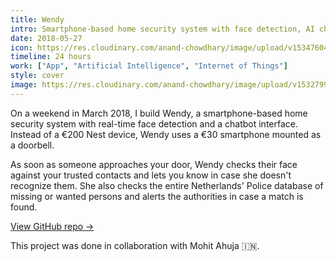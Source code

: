 ```yaml
---
title: Wendy
intro: Smartphone-based home security system with face detection, AI chatbot, and real-time notifications
date: 2018-05-27
icon: https://res.cloudinary.com/anand-chowdhary/image/upload/v1534760432/projects/wendy/icon.png
timeline: 24 hours
work: ["App", "Artificial Intelligence", "Internet of Things"]
style: cover
image: https://res.cloudinary.com/anand-chowdhary/image/upload/v1532799288/portfolio/wendy_2x.png
---
```


On a weekend in March 2018, I build Wendy, a smartphone-based home security system with real-time face detection and a chatbot interface. Instead of a €200 Nest device, Wendy uses a €30 smartphone mounted as a doorbell.

As soon as someone approaches your door, Wendy checks their face against your trusted contacts and lets you know in case she doesn't recognize them. She also checks the entire Netherlands' Police database of missing or wanted persons and alerts the authorities in case a match is found.

[View GitHub repo &rarr;](https://github.com/AnandChowdhary/wendy)

<div class="three-images">
	<div><img alt="" src="https://res.cloudinary.com/anand-chowdhary/image/upload/v1534760432/projects/wendy/1.png"></div>
	<div><img alt="" src="https://res.cloudinary.com/anand-chowdhary/image/upload/v1534760432/projects/wendy/2.png"></div>
	<div><img alt="" src="https://res.cloudinary.com/anand-chowdhary/image/upload/v1534760432/projects/wendy/3.png"></div>
</div>
<div class="three-images">
	<div><img alt="" src="https://res.cloudinary.com/anand-chowdhary/image/upload/v1534760432/projects/wendy/4.png"></div>
	<div><img alt="" src="https://res.cloudinary.com/anand-chowdhary/image/upload/v1534760432/projects/wendy/5.png"></div>
	<div><img alt="" src="https://res.cloudinary.com/anand-chowdhary/image/upload/v1534760432/projects/wendy/6.png"></div>
</div>
<div class="two-images shadow">
	<div><img alt="" src="https://res.cloudinary.com/anand-chowdhary/image/upload/v1534760432/projects/wendy/slide-1.png"></div>
	<div><img alt="" src="https://res.cloudinary.com/anand-chowdhary/image/upload/v1534760432/projects/wendy/slide-2.png"></div>
</div>
<div class="two-images shadow">
	<div><img alt="" src="https://res.cloudinary.com/anand-chowdhary/image/upload/v1534760432/projects/wendy/slide-3.png"></div>
	<div><img alt="" src="https://res.cloudinary.com/anand-chowdhary/image/upload/v1534760432/projects/wendy/slide-4.png"></div>
</div>

<footer>This project was done in collaboration with Mohit Ahuja 🇮🇳.</footer>